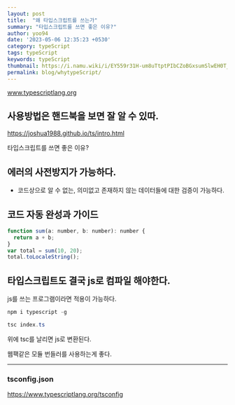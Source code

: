 ```yaml
---
layout: post
title:  "왜 타입스크립트를 쓰는가"
summary: "타입스크립트를 쓰면 좋은 이유?"
author: yoo94
date: '2023-05-06 12:35:23 +0530'
category: typeScript
tags: typeScript
keywords: typeScript
thumbnail: https://i.namu.wiki/i/EY559r31H-um8uTtptPIbCZoBGxsumSlwEH0T_rA6WmxQq1UwqyAf3cJQJXN7Fv5CoEz0kv5CBXzjkkPU_XWig.svg
permalink: blog/whytypeScript/
---
```


www.typescriptlang.org

## 사용방법은 핸드북을 보면 잘 알 수 있따.

https://joshua1988.github.io/ts/intro.html

타입스크립트를 쓰면 좋은 이유?

## 에러의 사전방지가 가능하다.
-  코드상으로 알 수 없는, 의미없고 존재하지 않는 데이터들에 대한 검증이 가능하다.

## 코드 자동 완성과 가이드

``` javascript
function sum(a: number, b: number): number {
  return a + b;
}
var total = sum(10, 20);
total.toLocaleString();
```


## 타입스크립트도 결국 js로 컴파일 해야한다.
js를 쓰는 프로그램이라면 적용이 가능하다.

```powershell
npm i typescript -g
```

```powershell
tsc index.ts
```

위에 tsc를 날리면 js로 변환된다.

웹팩같은 모듈 번들러를 사용하는게 좋다.

---

### tsconfig.json

https://www.typescriptlang.org/tsconfig

